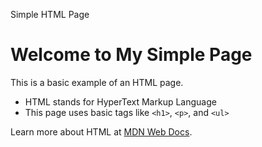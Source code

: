   Simple HTML Page 

Welcome to My Simple Page
=========================

This is a basic example of an HTML page.

*   HTML stands for HyperText Markup Language
*   This page uses basic tags like `<h1>`, `<p>`, and `<ul>`

Learn more about HTML at [MDN Web Docs](https://developer.mozilla.org/en-US/docs/Web/HTML).
